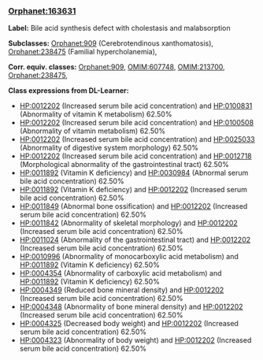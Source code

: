 
### [Orphanet:163631](http://www.orpha.net/ORDO/Orphanet_163631)
**Label:** Bile acid synthesis defect with cholestasis and malabsorption

**Subclasses:** [Orphanet:909](http://www.orpha.net/ORDO/Orphanet_909) (Cerebrotendinous xanthomatosis), [Orphanet:238475](http://www.orpha.net/ORDO/Orphanet_238475) (Familial hypercholanemia), 

**Corr. equiv. classes:** [Orphanet:909](http://www.orpha.net/ORDO/Orphanet_909), [OMIM:607748](http://purl.obolibrary.org/obo/OMIM_607748), [OMIM:213700](http://purl.obolibrary.org/obo/OMIM_213700), [Orphanet:238475](http://www.orpha.net/ORDO/Orphanet_238475), 

**Class expressions from DL-Learner:**

- [HP:0012202](http://purl.obolibrary.org/obo/HP_0012202) (Increased serum bile acid concentration) and [HP:0100831](http://purl.obolibrary.org/obo/HP_0100831) (Abnormality of vitamin K metabolism) 62.50%
- [HP:0012202](http://purl.obolibrary.org/obo/HP_0012202) (Increased serum bile acid concentration) and [HP:0100508](http://purl.obolibrary.org/obo/HP_0100508) (Abnormality of vitamin metabolism) 62.50%
- [HP:0012202](http://purl.obolibrary.org/obo/HP_0012202) (Increased serum bile acid concentration) and [HP:0025033](http://purl.obolibrary.org/obo/HP_0025033) (Abnormality of digestive system morphology) 62.50%
- [HP:0012202](http://purl.obolibrary.org/obo/HP_0012202) (Increased serum bile acid concentration) and [HP:0012718](http://purl.obolibrary.org/obo/HP_0012718) (Morphological abnormality of the gastrointestinal tract) 62.50%
- [HP:0011892](http://purl.obolibrary.org/obo/HP_0011892) (Vitamin K deficiency) and [HP:0030984](http://purl.obolibrary.org/obo/HP_0030984) (Abnormal serum bile acid concentration) 62.50%
- [HP:0011892](http://purl.obolibrary.org/obo/HP_0011892) (Vitamin K deficiency) and [HP:0012202](http://purl.obolibrary.org/obo/HP_0012202) (Increased serum bile acid concentration) 62.50%
- [HP:0011849](http://purl.obolibrary.org/obo/HP_0011849) (Abnormal bone ossification) and [HP:0012202](http://purl.obolibrary.org/obo/HP_0012202) (Increased serum bile acid concentration) 62.50%
- [HP:0011842](http://purl.obolibrary.org/obo/HP_0011842) (Abnormality of skeletal morphology) and [HP:0012202](http://purl.obolibrary.org/obo/HP_0012202) (Increased serum bile acid concentration) 62.50%
- [HP:0011024](http://purl.obolibrary.org/obo/HP_0011024) (Abnormality of the gastrointestinal tract) and [HP:0012202](http://purl.obolibrary.org/obo/HP_0012202) (Increased serum bile acid concentration) 62.50%
- [HP:0010996](http://purl.obolibrary.org/obo/HP_0010996) (Abnormality of monocarboxylic acid metabolism) and [HP:0011892](http://purl.obolibrary.org/obo/HP_0011892) (Vitamin K deficiency) 62.50%
- [HP:0004354](http://purl.obolibrary.org/obo/HP_0004354) (Abnormality of carboxylic acid metabolism) and [HP:0011892](http://purl.obolibrary.org/obo/HP_0011892) (Vitamin K deficiency) 62.50%
- [HP:0004349](http://purl.obolibrary.org/obo/HP_0004349) (Reduced bone mineral density) and [HP:0012202](http://purl.obolibrary.org/obo/HP_0012202) (Increased serum bile acid concentration) 62.50%
- [HP:0004348](http://purl.obolibrary.org/obo/HP_0004348) (Abnormality of bone mineral density) and [HP:0012202](http://purl.obolibrary.org/obo/HP_0012202) (Increased serum bile acid concentration) 62.50%
- [HP:0004325](http://purl.obolibrary.org/obo/HP_0004325) (Decreased body weight) and [HP:0012202](http://purl.obolibrary.org/obo/HP_0012202) (Increased serum bile acid concentration) 62.50%
- [HP:0004323](http://purl.obolibrary.org/obo/HP_0004323) (Abnormality of body weight) and [HP:0012202](http://purl.obolibrary.org/obo/HP_0012202) (Increased serum bile acid concentration) 62.50%


